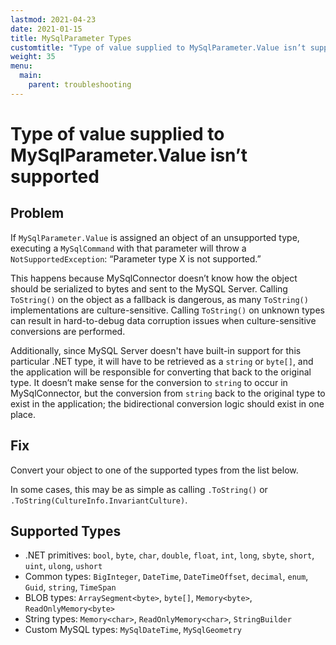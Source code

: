 ```yaml
---
lastmod: 2021-04-23
date: 2021-01-15
title: MySqlParameter Types
customtitle: "Type of value supplied to MySqlParameter.Value isn’t supported"
weight: 35
menu:
  main:
    parent: troubleshooting
---
```


# Type of value supplied to MySqlParameter.Value isn’t supported

## Problem

If `MySqlParameter.Value` is assigned an object of an unsupported type, executing a `MySqlCommand`
with that parameter will throw a `NotSupportedException`: “Parameter type X is not supported.”

This happens because MySqlConnector doesn’t know how the object should be serialized to bytes and
sent to the MySQL Server. Calling `ToString()` on the object as a fallback is dangerous, as many `ToString()`
implementations are culture-sensitive. Calling `ToString()` on unknown types can result in hard-to-debug
data corruption issues when culture-sensitive conversions are performed.

Additionally, since MySQL Server doesn't have built-in support for this particular .NET type, it will have to
be retrieved as a `string` or `byte[]`, and the application will be responsible for converting that back
to the original type. It doesn’t make sense for the conversion to `string` to occur in MySqlConnector, but
the conversion from `string` back to the original type to exist in the application; the bidirectional
conversion logic should exist in one place.

## Fix

Convert your object to one of the supported types from the list below.

In some cases, this may be as simple as calling `.ToString()` or `.ToString(CultureInfo.InvariantCulture)`.

## Supported Types

* .NET primitives: `bool`, `byte`, `char`, `double`, `float`, `int`, `long`, `sbyte`, `short`, `uint`, `ulong`, `ushort`
* Common types: `BigInteger`, `DateTime`, `DateTimeOffset`, `decimal`, `enum`, `Guid`, `string`, `TimeSpan`
* BLOB types: `ArraySegment<byte>`, `byte[]`, `Memory<byte>`, `ReadOnlyMemory<byte>`
* String types: `Memory<char>`, `ReadOnlyMemory<char>`, `StringBuilder`
* Custom MySQL types: `MySqlDateTime`, `MySqlGeometry`

